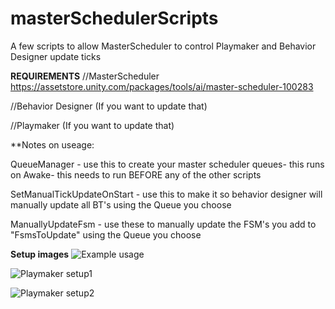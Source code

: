 # masterSchedulerScripts
A few scripts to allow MasterScheduler to control Playmaker and Behavior Designer update ticks

**REQUIREMENTS**
//MasterScheduler https://assetstore.unity.com/packages/tools/ai/master-scheduler-100283

//Behavior Designer (If you want to update that)

//Playmaker (If you want to update that)

**Notes on useage:

QueueManager - use this to create your master scheduler queues- this runs on Awake- this needs to run BEFORE any of the other scripts

SetManualTickUpdateOnStart - use this to make it so behavior designer will manually update all BT's using the Queue you choose

ManuallyUpdateFsm - use these to manually update the FSM's you add to "FsmsToUpdate" using the Queue you choose

**Setup images**
![Example usage](/images/exampleUse.png)

![Playmaker setup1](/images/pmSetup1.png)

![Playmaker setup2](/images/pmSetup2.png)
